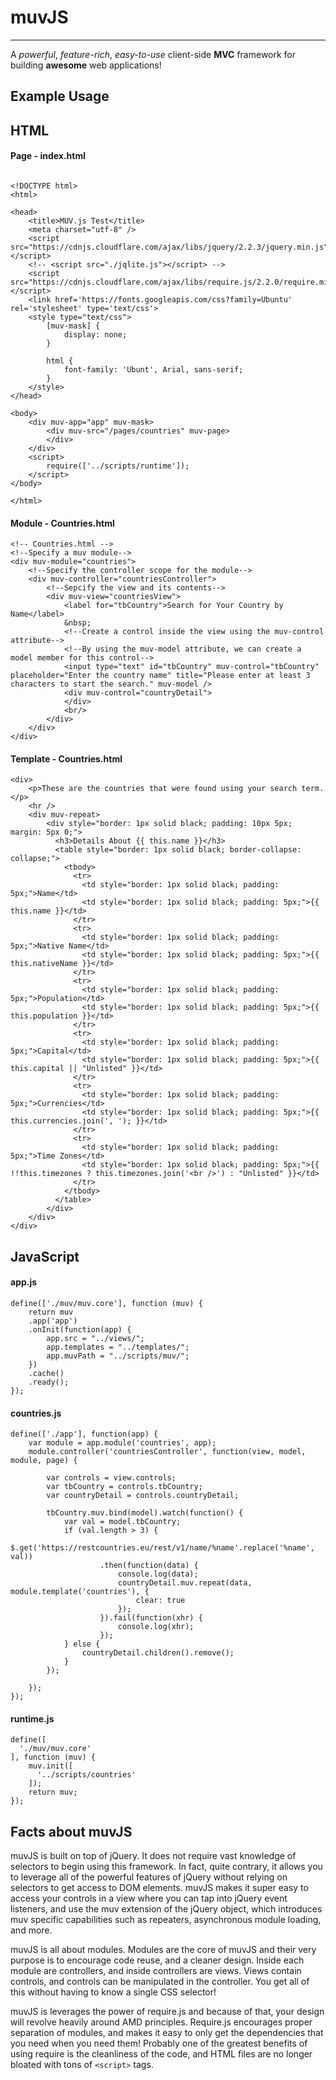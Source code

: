 # muvJS
- - -

A *powerful*, *feature-rich*, *easy-to-use* client-side **MVC** framework for building **awesome** web applications!

## Example Usage

## HTML

#### Page - index.html

```

<!DOCTYPE html>
<html>

<head>
    <title>MUV.js Test</title>
    <meta charset="utf-8" />
    <script src="https://cdnjs.cloudflare.com/ajax/libs/jquery/2.2.3/jquery.min.js"></script>
    <!-- <script src="./jqlite.js"></script> -->
    <script src="https://cdnjs.cloudflare.com/ajax/libs/require.js/2.2.0/require.min.js"></script>
    <link href='https://fonts.googleapis.com/css?family=Ubuntu' rel='stylesheet' type='text/css'>
    <style type="text/css">
        [muv-mask] {
            display: none;
        }

        html {
            font-family: 'Ubunt', Arial, sans-serif;
        }
    </style>
</head>

<body>
    <div muv-app="app" muv-mask>
        <div muv-src="/pages/countries" muv-page>
        </div>
    </div>
    <script>
        require(['../scripts/runtime']);
    </script>
</body>

</html>
```

#### Module - Countries.html

```
<!-- Countries.html -->
<!--Specify a muv module-->
<div muv-module="countries">
	<!--Specify the controller scope for the module-->
    <div muv-controller="countriesController">
		<!--Sepcify the view and its contents-->
        <div muv-view="countriesView">
            <label for="tbCountry">Search for Your Country by Name</label>
            &nbsp;
			<!--Create a control inside the view using the muv-control attribute-->
			<!--By using the muv-model attribute, we can create a model member for this control-->
            <input type="text" id="tbCountry" muv-control="tbCountry" placeholder="Enter the country name" title="Please enter at least 3 characters to start the search." muv-model />
            <div muv-control="countryDetail">
            </div>
            <br/>
        </div>
    </div>
</div>

```

#### Template - Countries.html

```
<div>
    <p>These are the countries that were found using your search term.</p>
    <hr />
    <div muv-repeat>
        <div style="border: 1px solid black; padding: 10px 5px; margin: 5px 0;">
          <h3>Details About {{ this.name }}</h3>
          <table style="border: 1px solid black; border-collapse: collapse;">
            <tbody>
              <tr>
                <td style="border: 1px solid black; padding: 5px;">Name</td>
                <td style="border: 1px solid black; padding: 5px;">{{ this.name }}</td>
              </tr>
              <tr>
                <td style="border: 1px solid black; padding: 5px;">Native Name</td>
                <td style="border: 1px solid black; padding: 5px;">{{ this.nativeName }}</td>
              </tr>
              <tr>
                <td style="border: 1px solid black; padding: 5px;">Population</td>
                <td style="border: 1px solid black; padding: 5px;">{{ this.population }}</td>
              </tr>
              <tr>
                <td style="border: 1px solid black; padding: 5px;">Capital</td>
                <td style="border: 1px solid black; padding: 5px;">{{ this.capital || "Unlisted" }}</td>
              </tr>
              <tr>
                <td style="border: 1px solid black; padding: 5px;">Currencies</td>
                <td style="border: 1px solid black; padding: 5px;">{{ this.currencies.join(', '); }}</td>
              </tr>
              <tr>
                <td style="border: 1px solid black; padding: 5px;">Time Zones</td>
                <td style="border: 1px solid black; padding: 5px;">{{ !!this.timezones ? this.timezones.join('<br />') : "Unlisted" }}</td>
              </tr>
            </tbody>
          </table>
        </div>
    </div>
</div>

```

## JavaScript

#### app.js
```
define(['./muv/muv.core'], function (muv) {
    return muv
    .app('app')
    .onInit(function(app) {
        app.src = "../views/";
        app.templates = "../templates/";
        app.muvPath = "../scripts/muv/";
    })
    .cache()
    .ready();
});

```

#### countries.js
```
define(['./app'], function(app) {
    var module = app.module('countries', app);
    module.controller('countriesController', function(view, model, module, page) {

        var controls = view.controls;
        var tbCountry = controls.tbCountry;
        var countryDetail = controls.countryDetail;

        tbCountry.muv.bind(model).watch(function() {
            var val = model.tbCountry;
            if (val.length > 3) {
                $.get('https://restcountries.eu/rest/v1/name/%name'.replace('%name', val))
                    .then(function(data) {
                        console.log(data);
                        countryDetail.muv.repeat(data, module.template('countries'), {
                            clear: true
                        });
                    }).fail(function(xhr) {
                        console.log(xhr);
                    });
            } else {
                countryDetail.children().remove();
            }
        });

    });
});

```

#### runtime.js
```
define([
  './muv/muv.core'
], function (muv) {
    muv.init([
      '../scripts/countries'
    ]);
    return muv;
});
```
## Facts about muvJS

muvJS is built on top of jQuery. It does not require vast knowledge of selectors to begin using this framework. In fact, quite contrary, it allows you to leverage all of the powerful features of jQuery without relying on selectors to get access to DOM elements. muvJS makes it super easy to access your controls in a view where you can tap into jQuery event listeners, and use the muv extension of the jQuery object, which introduces muv specific capabilities such as repeaters, asynchronous module loading, and more.

muvJS is all about modules. Modules are the core of muvJS and their very purpose is to encourage code reuse, and a cleaner design. Inside each module are controllers, and inside controllers are views. Views contain controls, and controls can be manipulated in the controller. You get all of this without having to know a single CSS selector!

muvJS is leverages the power of require.js and because of that, your design will revolve heavily around AMD principles. Require.js encourages proper separation of modules, and makes it easy to only get the dependencies that you need when you need them! Probably one of the greatest benefits of using require is the cleanliness of the code, and HTML files are no longer bloated with tons of `<script>` tags. 
